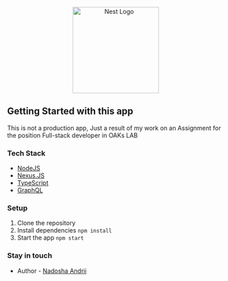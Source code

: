 <p align="center">
  <a href="http://nestjs.com/" target="blank"><img src="https://nestjs.com/img/logo-small.svg" width="200" alt="Nest Logo" /></a>
</p>

[circleci-image]: https://img.shields.io/circleci/build/github/nestjs/nest/master?token=abc123def456
[circleci-url]: https://circleci.com/gh/nestjs/nest

## Getting Started with this app

This is not a production app, Just a result of my work on an Assignment for the position Full-stack developer in OAKs LAB

### Tech Stack

- [NodeJS](https://nodejs.org/en/)
- [Nexus.JS](https://www.nexusjs.org/)
- [TypeScript](https://www.typescriptlang.org/docs/home.html)
- [GraphQL](https://graphql.org/)

### Setup

1. Clone the repository
2. Install dependencies `npm install`
3. Start the app `npm start`

### Stay in touch

- Author - [Nadosha Andrii](https://www.linkedin.com/in/andrey-nadosha/)
